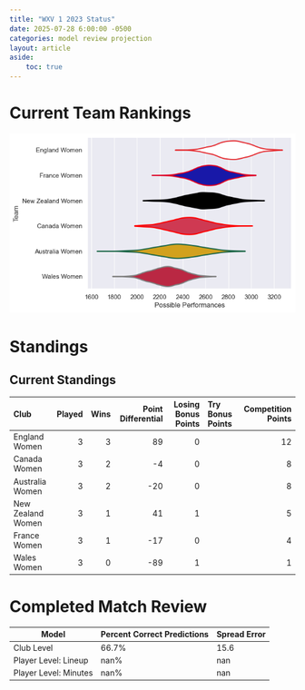 ```yaml
---  
title: "WXV 1 2023 Status"  
date: 2025-07-28 6:00:00 -0500  
categories: model review projection  
layout: article  
aside:  
    toc: true  
---
```

# Current Team Rankings


![Club Rankings](plots/rankings_WXV_1_2023.png)
# Standings

## Current Standings


| Club              |   Played |   Wins |   Point Differential |   Losing Bonus Points | Try Bonus Points   |   Competition Points |
|:------------------|---------:|-------:|---------------------:|----------------------:|:-------------------|---------------------:|
| England Women     |        3 |      3 |                   89 |                     0 |                    |                   12 |
| Canada Women      |        3 |      2 |                   -4 |                     0 |                    |                    8 |
| Australia Women   |        3 |      2 |                  -20 |                     0 |                    |                    8 |
| New Zealand Women |        3 |      1 |                   41 |                     1 |                    |                    5 |
| France Women      |        3 |      1 |                  -17 |                     0 |                    |                    4 |
| Wales Women       |        3 |      0 |                  -89 |                     1 |                    |                    1 |



# Completed Match Review


| Model | Percent Correct Predictions | Spread Error |
| ------ | ------ | ------ |
| Club Level | 66.7% | 15.6 |
| Player Level: Lineup | nan% | nan |
| Player Level: Minutes | nan% | nan |

